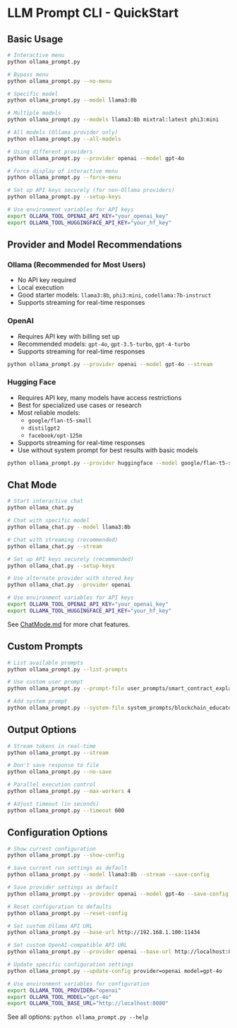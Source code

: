 # LLM Prompt CLI - QuickStart

## Basic Usage

```bash
# Interactive menu
python ollama_prompt.py

# Bypass menu
python ollama_prompt.py --no-menu

# Specific model
python ollama_prompt.py --model llama3:8b

# Multiple models
python ollama_prompt.py --models llama3:8b mixtral:latest phi3:mini

# All models (Ollama provider only)
python ollama_prompt.py --all-models

# Using different providers
python ollama_prompt.py --provider openai --model gpt-4o

# Force display of interactive menu
python ollama_prompt.py --force-menu

# Set up API keys securely (for non-Ollama providers)
python ollama_prompt.py --setup-keys

# Use environment variables for API keys
export OLLAMA_TOOL_OPENAI_API_KEY="your_openai_key"
export OLLAMA_TOOL_HUGGINGFACE_API_KEY="your_hf_key"
```

## Provider and Model Recommendations

### Ollama (Recommended for Most Users)
- No API key required
- Local execution
- Good starter models: `llama3:8b`, `phi3:mini`, `codellama:7b-instruct`
- Supports streaming for real-time responses

### OpenAI
- Requires API key with billing set up
- Recommended models: `gpt-4o`, `gpt-3.5-turbo`, `gpt-4-turbo`
- Supports streaming for real-time responses
```bash
python ollama_prompt.py --provider openai --model gpt-4o --stream
```

### Hugging Face
- Requires API key, many models have access restrictions
- Best for specialized use cases or research
- Most reliable models:
  - `google/flan-t5-small`
  - `distilgpt2`
  - `facebook/opt-125m` 
- Supports streaming for real-time responses
- Use without system prompt for best results with basic models
```bash
python ollama_prompt.py --provider huggingface --model google/flan-t5-small --stream
```

## Chat Mode

```bash
# Start interactive chat
python ollama_chat.py

# Chat with specific model
python ollama_chat.py --model llama3:8b

# Chat with streaming (recommended)
python ollama_chat.py --stream

# Set up API keys securely (recommended)
python ollama_chat.py --setup-keys

# Use alternate provider with stored key
python ollama_chat.py --provider openai

# Use environment variables for API keys
export OLLAMA_TOOL_OPENAI_API_KEY="your_openai_key"
export OLLAMA_TOOL_HUGGINGFACE_API_KEY="your_hf_key"
```

See [ChatMode.md](ChatMode.md) for more chat features.

## Custom Prompts

```bash
# List available prompts
python ollama_prompt.py --list-prompts

# Use custom user prompt
python ollama_prompt.py --prompt-file user_prompts/smart_contract_explanation.md

# Add system prompt
python ollama_prompt.py --system-file system_prompts/blockchain_educator.md
```

## Output Options

```bash
# Stream tokens in real-time
python ollama_prompt.py --stream

# Don't save response to file
python ollama_prompt.py --no-save

# Parallel execution control
python ollama_prompt.py --max-workers 4

# Adjust timeout (in seconds)
python ollama_prompt.py --timeout 600
```

## Configuration Options

```bash
# Show current configuration
python ollama_prompt.py --show-config

# Save current run settings as default
python ollama_prompt.py --model llama3:8b --stream --save-config

# Save provider settings as default
python ollama_prompt.py --provider openai --model gpt-4o --save-config

# Reset configuration to defaults
python ollama_prompt.py --reset-config

# Set custom Ollama API URL
python ollama_prompt.py --base-url http://192.168.1.100:11434

# Set custom OpenAI-compatible API URL
python ollama_prompt.py --provider openai --base-url http://localhost:8080 --api-key none

# Update specific configuration settings
python ollama_prompt.py --update-config provider=openai model=gpt-4o

# Use environment variables for configuration
export OLLAMA_TOOL_PROVIDER="openai"
export OLLAMA_TOOL_MODEL="gpt-4o"
export OLLAMA_TOOL_BASE_URL="http://localhost:8080"
```

See all options: `python ollama_prompt.py --help`